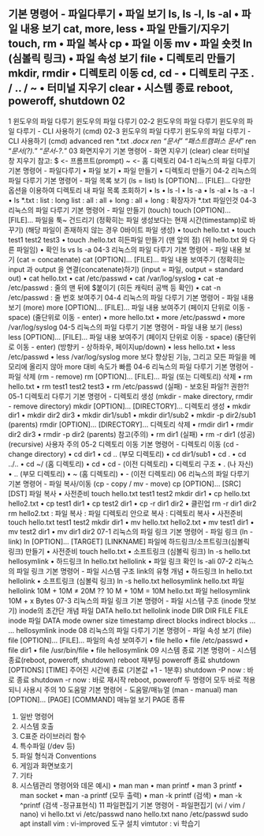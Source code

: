 기본 명령어 - 파일다루기
• 파일 보기 ls, ls -l, ls -al
• 파일 내용 보기 cat, more, less
• 파일 만들기/지우기 touch, rm
• 파일 복사 cp
• 파일 이동 mv
• 파일 숏컷 ln (심볼릭 링크)
• 파일 속성 보기 file
• 디렉토리 만들기 mkdir, rmdir
• 디렉토리 이동 cd, cd -
• 디렉토리 구조 . / .. / ~
• 터미널 지우기 clear
• 시스템 종료 reboot, poweroff, shutdown
02
-
1
윈도우의
파일 다루기 윈도우의 파일 다루기
02-2
윈도우의
파일 다루기 윈도우의 파일 다루기 - CLI 사용하기 (cmd)
02-3
윈도우의
파일 다루기 윈도우의 파일 다루기 - CLI 사용하기 (cmd) advanced
ren *.txt *.docx
ren “*문서*” “패스트캠퍼스 문서*”
ren “*문서(?).*” “*문서-?.*”
03 
화면지우기
기본 명령어 - 화면 지우기 (clear)
clear
터미널 창 지우기
참고:
$ <- 프롬프트(prompt)
~ <- 홈 디렉토리
04-1
리눅스의
파일 다루기 기본 명령어 - 파일다루기
• 파일 보기
• 파일 만들기
• 디렉토리 만들기
04-2
리눅스의
파일 다루기 기본 명령어 - 파일 목록 보기 (ls = list)
ls [OPTION]… [FILE]…
다양한 옵션을 이용하여 디렉토리 내 파일 목록 조회하기
• ls 
• ls -l
• ls -a
• ls -al
• ls -a -l
• ls *.txt
: list
: long list
: all
: all + long
: all + long
: 확장자가 *.txt 파일인것
04-3
리눅스의
파일 다루기 기본 명령어 - 파일 만들기 (touch)
touch [OPTION]… [FILE]…
파일을 툭~ 건드리기 (정확히는 파일 생성보다는 현재 시간(timestamp)로 바꾸기)
(해당 파일이 존재하지 않는 경우 0바이트 파일 생성)
• touch hello.txt
• touch test1 test2 test3
• touch .hello.txt
히든파일 만들기 (맨 앞의 점)
(위 hello.txt 와 다른 파일임)
• 확인
ls vs ls -a
04-3
리눅스의
파일 다루기 기본 명령어 - 파일 내용 보기 (cat = concatenate)
cat [OPTION]… [FILE]…
파일 내용 보여주기 (정확히는 input 과 output 을 연결(concatenate)하기)
(input = 파일, output = standard out)
• cat hello.txt
• cat /etc/passwd
• cat /var/log/syslog
• cat -e /etc/passwd : 줄의 맨 뒤에 $붙이기 (히든 캐릭터 공백 등 확인)
• cat -n /etc/passwd : 줄 번호 보여주기
04-4
리눅스의
파일 다루기 기본 명령어 - 파일 내용 보기 (more)
more [OPTION]… [FILE]…
파일 내용 보여주기 (페이지 단위로 이동 - space)
(줄단위로 이동 - enter)
• more hello.txt
• more /etc/passwd
• more /var/log/syslog
04-5
리눅스의
파일 다루기 기본 명령어 - 파일 내용 보기 (less)
less [OPTION]… [FILE]…
파일 내용 보여주기 (페이지 단위로 이동 - space)
(줄단위로 이동 - enter)
(방향키 - 상하좌우, 페이지up/down)
• less hello.txt
• less /etc/passwd
• less /var/log/syslog
more 보다 향상된 기능, 그리고 모든 파일을 메모리에 올리지 않아 more 대비 속도가 빠름
04-6
리눅스의
파일 다루기 기본 명령어 - 파일 삭제 (rm - remove)
rm [OPTION]… [FILE]…
파일 (또는 디렉토리) 삭제
• rm hello.txt
• rm test1 test2 test3
• rm /etc/passwd (실패) - 보호된 파일?! 권한?!
05-1
디렉토리 다루기
기본 명령어 - 디렉토리 생성 (mkdir - make directory, rmdir - remove directory)
mkdir [OPTION]… [DIRECTORY]…
디렉토리 생성
• mkdir dir1
• mkdir dir2 dir3
• mkdir dir1/sub1
• mkdir dir1/sub2
• mkdir -p dir2/sub1 (parents)
rmdir [OPTION]… [DIRECTORY]…
디렉토리 삭제
• rmdir dir1
• rmdir dir2 dir3
• rmdir -p dir2 (parents)
참고(주의)
• rm dir1 (실패)
• rm -r dir1 (성공) (recursive)
사용자 주의
05-2
디렉토리 이동
기본 명령어 - 디렉토리 이동 (cd - change directory)
• cd dir1
• cd .. (부모 디렉토리)
• cd dir1/sub1
• cd .
• cd ../..
• cd ~/ (홈 디렉토리)
• cd
• cd - (이전 디렉토리)
• 디렉토리 구조
• . (나 자신)
• .. (부모 디렉토리)
• ~ (홈 디렉토리)
• - (이전 디렉토리)
06
리눅스의
파일 다루기 기본 명령어 - 파일 복사/이동 (cp - copy / mv - move)
cp [OPTION]… [SRC] [DST]
파일 복사
• 사전준비
touch hello.txt test1 test2
mkdir dir1
• cp hello.txt hello2.txt
• cp test1 dir1
• cp test2 dir1
• cp -r dir1 dir2
• 클린업
rm -r dir1 dir2
rm hello2.txt
: 파일 복사
: 파일 디렉토리 안으로 복사
: 디렉토리 복사
• 사전준비
touch hello.txt test1 test2
mkdir dir1
• mv hello.txt hello2.txt
• mv test1 dir1
• mv test2 dir1
• mv dir1 dir2
07-1
리눅스의
파일 링크 기본 명령어 - 파일 링크 (ln - link)
ln [OPTION]… [TARGET] [LINKNAME]
파일에 하드링크/소프트링크(심볼릭 링크) 만들기
• 사전준비
touch hello.txt
• 소프트링크 (심볼릭 링크)
ln -s hello.txt hellosymlink
• 하드링크
ln hello.txt hellolink
• 파일 링크 확인
ls -ali
07-2
리눅스의
파일 링크 기본 명령어 - 파일 시스템 구조
link의 유형 개념
• 하드링크
ln hello.txt hellolink
• 소프트링크 (심볼릭 링크)
ln -s hello.txt hellosymlink
hello.txt 파일
hellolink
10M + 10M ≠ 20M ??
10 M + 10M = 10M
hello.txt 파일
hellosymlink
10M + x Bytes
07-3
리눅스의
파일 링크 기본 명령어 - 파일 시스템 구조 (inode 맛보기)
inode의 초간단 개념
파일
DATA
hello.txt
hellolink
inode
DIR
DIR
FILE FILE
inode 파일
DATA
mode
owner
size
timestamp
direct blocks
indirect blocks
…
…
hellosymlink inode
08
리눅스의
파일 다루기 기본 명령어 - 파일 속성 보기 (file)
file [OPTION]… [FILE]…
파일의 속성 보여주기
• file hello
• file /etc/passwd
• file dir1
• file /usr/bin/file
• file hellosymlink
09 
시스템 종료
기본 명령어 - 시스템 종료(reboot, poweroff, shutdown)
reboot
재부팅
poweroff
종료
shutdown [OPTIONS] [TIME]
주어진 시간에 종료 (기본값 +1 - 1분후)
shutdown -P now : 바로 종료
shutdown -r now : 바로 재시작
reboot, poweroff 두 명령어 모두 바로 적용되니 사용시 주의
10
도움말
기본 명령어 - 도움말/매뉴얼 (man - manual)
man [OPTION]… [PAGE] [COMMAND]
매뉴얼 보기
PAGE 종류
1. 일반 명령어
2. 시스템 호출
3. C표준 라이브러리 함수
4. 특수파일 (/dev 등)
5. 파일 형식과 Conventions
6. 게임과 화면보호기
7. 기타
8. 시스템관리 명령어와 데몬
예시)
• man man
• man printf
• man 3 printf
• man socket
• man -a printf
(모두 출력)
• man -k printf
(검색)
• man -k ^printf
(검색 -정규표현식)
11
파일편집기
기본 명령어 - 파일편집기 (vi / vim / nano)
vi hello.txt
vi /etc/passwd
nano hello.txt
nano /etc/passwd
sudo apt install vim : vi-improved 도구 설치
vimtutor : vi 학습기
